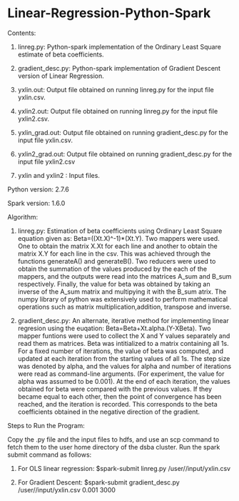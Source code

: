 # Linear-Regression-Python-Spark

Contents:


1) linreg.py: Python-spark implementation of the Ordinary Least Square estimate of beta coefficients.

2) gradient_desc.py: Python-spark implementation of Gradient Descent version of Linear Regression.

3) yxlin.out: Output file obtained on running linreg.py for the input file yxlin.csv.

4) yxlin2.out: Output file obtained on running linreg.py for the input file yxlin2.csv.

5) yxlin_grad.out: Output file obtained on running gradient_desc.py for the input file yxlin.csv.

6) yxlin2_grad.out: Output file obtained on running gradient_desc.py for the input file yxlin2.csv

7) yxlin and yxlin2 : Input files.


Python version: 2.7.6

Spark version: 1.6.0



Algorithm:


1) linreg.py: Estimation of beta coefficients using Ordinary Least Square equation given as: Beta=((Xt.X)^-1)*(Xt.Y). Two mappers were used. One to obtain the matrix X.Xt for each line and another to obtain the matrix X.Y for each line in the csv. This was achieved through the functions generateA() and generateB(). Two reducers were used to obtain the summation of the values produced by the each of the mappers, and the outputs were read into the matrices A_sum and B_sum respectively. Finally, the value for beta was obtained by taking an inverse of the A_sum matrix and multipying it with the B_sum atrix. The numpy library of python was extensively used to perform mathematical operations such as matrix multiplication,addition, transpose and inverse.



2) gradient_desc.py: An alternate, iterative method for implementing linear regresion using the euqation: Beta=Beta+Xt.alpha.(Y-XBeta). Two mapper funtions were used to collect the X and Y values separately and read them as matrices. Beta was intitialized to a matrix containing all 1s. For a fixed number of iterations, the value of beta was computed, and updated at each iteration from the starting values of all 1s. The step size was denoted by alpha, and the values for alpha and number of iterations were read as command-line arguments. (For experiment, the value for alpha was assumed to be 0.001). At the end of each iteration, the values obtained for beta were compared with the previous values. If they became equal to each other, then the point of convergence has been reached, and the iteration is recorded. This corresponds to the beta coefficients obtained in the negative direction of the gradient.



Steps to Run the Program:


Copy the .py file and the input files to hdfs, and use an scp command to fetch them to the user home directory of the dsba cluster. Run the spark submit command as follows:


1) For OLS linear regression: 
$spark-submit linreg.py /user/<username>/input/yxlin.csv 



2) For Gradient Descent: 
$spark-submit gradient_desc.py /user/<username>/input/yxlin.csv 0.001 3000


